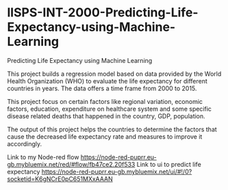 # llSPS-INT-2000-Predicting-Life-Expectancy-using-Machine-Learning
Predicting Life Expectancy using Machine Learning

This project builds a regression model based on data provided by the World Health Organization (WHO) to evaluate the life expectancy for different countries in years. The data offers a time frame from 2000 to 2015.

This project focus on certain factors like regional variation, economic factors, education, expenditure on healthcare system and some specific disease related deaths that happened in the country, GDP, population.

The output of this project helps the countries to determine the factors that cause the decreased life expectancy rate and measures to improve it accordingly.

Link to my Node-red flow https://node-red-puprr.eu-gb.mybluemix.net/red/#flow/fb47ce2.20f533
Link to ui to predict life expectancy https://node-red-puprr.eu-gb.mybluemix.net/ui/#!/0?socketid=K6gNCrE0pC651MXxAAAN

